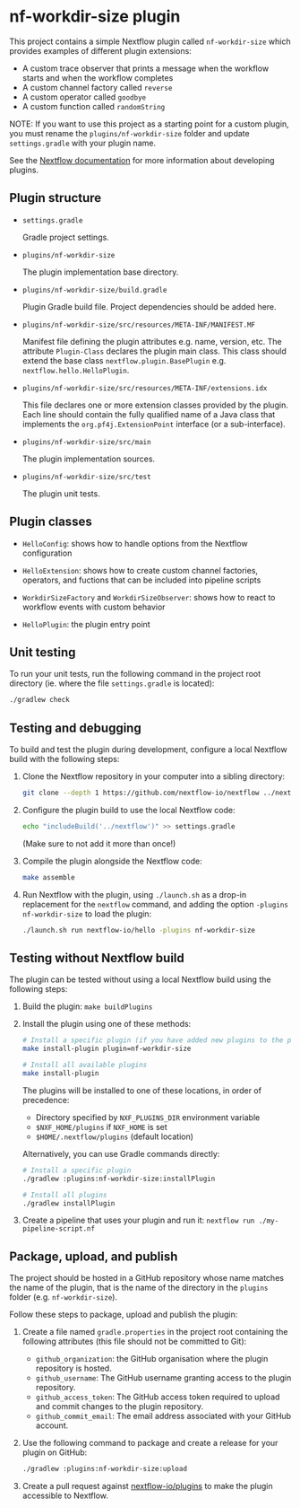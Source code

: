 # nf-workdir-size plugin 
 
This project contains a simple Nextflow plugin called `nf-workdir-size` which provides examples of different plugin extensions:

- A custom trace observer that prints a message when the workflow starts and when the workflow completes
- A custom channel factory called `reverse`
- A custom operator called `goodbye`
- A custom function called `randomString`

NOTE: If you want to use this project as a starting point for a custom plugin, you must rename the `plugins/nf-workdir-size` folder and update `settings.gradle` with your plugin name.

See the [Nextflow documentation](https://nextflow.io/docs/latest/plugins.html) for more information about developing plugins.

## Plugin structure
                    
- `settings.gradle`
    
    Gradle project settings. 

- `plugins/nf-workdir-size`
    
    The plugin implementation base directory.

- `plugins/nf-workdir-size/build.gradle` 
    
    Plugin Gradle build file. Project dependencies should be added here.

- `plugins/nf-workdir-size/src/resources/META-INF/MANIFEST.MF` 
    
    Manifest file defining the plugin attributes e.g. name, version, etc. The attribute `Plugin-Class` declares the plugin main class. This class should extend the base class `nextflow.plugin.BasePlugin` e.g. `nextflow.hello.HelloPlugin`.

- `plugins/nf-workdir-size/src/resources/META-INF/extensions.idx`
    
    This file declares one or more extension classes provided by the plugin. Each line should contain the fully qualified name of a Java class that implements the `org.pf4j.ExtensionPoint` interface (or a sub-interface).

- `plugins/nf-workdir-size/src/main` 

    The plugin implementation sources.

- `plugins/nf-workdir-size/src/test` 

    The plugin unit tests. 

## Plugin classes

- `HelloConfig`: shows how to handle options from the Nextflow configuration

- `HelloExtension`: shows how to create custom channel factories, operators, and fuctions that can be included into pipeline scripts

- `WorkdirSizeFactory` and `WorkdirSizeObserver`: shows how to react to workflow events with custom behavior

- `HelloPlugin`: the plugin entry point

## Unit testing 

To run your unit tests, run the following command in the project root directory (ie. where the file `settings.gradle` is located):

```bash
./gradlew check
```

## Testing and debugging

To build and test the plugin during development, configure a local Nextflow build with the following steps:

1. Clone the Nextflow repository in your computer into a sibling directory:
    ```bash
    git clone --depth 1 https://github.com/nextflow-io/nextflow ../nextflow
    ```
  
2. Configure the plugin build to use the local Nextflow code:
    ```bash
    echo "includeBuild('../nextflow')" >> settings.gradle
    ```
  
   (Make sure to not add it more than once!)

3. Compile the plugin alongside the Nextflow code:
    ```bash
    make assemble
    ```

4. Run Nextflow with the plugin, using `./launch.sh` as a drop-in replacement for the `nextflow` command, and adding the option `-plugins nf-workdir-size` to load the plugin:
    ```bash
    ./launch.sh run nextflow-io/hello -plugins nf-workdir-size
    ```

## Testing without Nextflow build

The plugin can be tested without using a local Nextflow build using the following steps:

1. Build the plugin: `make buildPlugins`
2. Install the plugin using one of these methods:

   ```bash
   # Install a specific plugin (if you have added new plugins to the plugins/ directory)
   make install-plugin plugin=nf-workdir-size

   # Install all available plugins
   make install-plugin
   ```

   The plugins will be installed to one of these locations, in order of precedence:
   - Directory specified by `NXF_PLUGINS_DIR` environment variable
   - `$NXF_HOME/plugins` if `NXF_HOME` is set
   - `$HOME/.nextflow/plugins` (default location)

   Alternatively, you can use Gradle commands directly:
   ```bash
   # Install a specific plugin
   ./gradlew :plugins:nf-workdir-size:installPlugin

   # Install all plugins
   ./gradlew installPlugin
   ```

3. Create a pipeline that uses your plugin and run it: `nextflow run ./my-pipeline-script.nf`

## Package, upload, and publish

The project should be hosted in a GitHub repository whose name matches the name of the plugin, that is the name of the directory in the `plugins` folder (e.g. `nf-workdir-size`).

Follow these steps to package, upload and publish the plugin:

1. Create a file named `gradle.properties` in the project root containing the following attributes (this file should not be committed to Git):

   * `github_organization`: the GitHub organisation where the plugin repository is hosted.
   * `github_username`: The GitHub username granting access to the plugin repository.
   * `github_access_token`: The GitHub access token required to upload and commit changes to the plugin repository.
   * `github_commit_email`: The email address associated with your GitHub account.

2. Use the following command to package and create a release for your plugin on GitHub:
    ```bash
    ./gradlew :plugins:nf-workdir-size:upload
    ```

3. Create a pull request against [nextflow-io/plugins](https://github.com/nextflow-io/plugins/blob/main/plugins.json) to make the plugin accessible to Nextflow.
